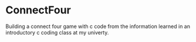 # ConnectFour
Building a connect four game with c code from the information learned in an introductory c coding class at my univerty.
